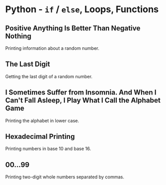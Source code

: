 # Python - `if` / `else`, Loops, Functions

## Positive Anything Is Better Than Negative Nothing
Printing information about a random number.

## The Last Digit
Getting the last digit of a random number.

## I Sometimes Suffer from Insomnia. And When I Can't Fall Asleep, I Play What I Call the Alphabet Game
Printing the alphabet in lower case.

## Hexadecimal Printing
Printing numbers in base 10 and base 16.

## 00...99
Printing two-digit whole numbers separated by commas.

